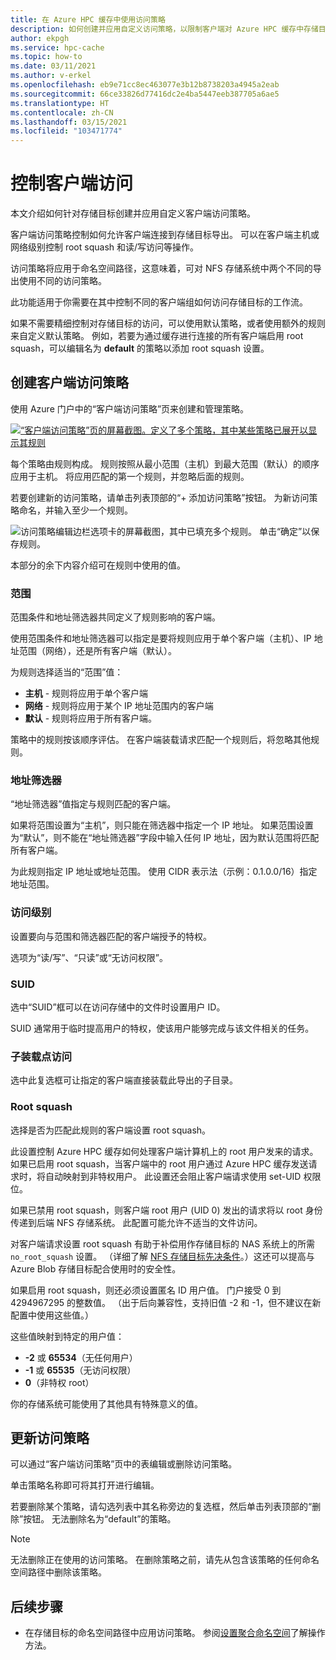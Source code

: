 ```yaml
---
title: 在 Azure HPC 缓存中使用访问策略
description: 如何创建并应用自定义访问策略，以限制客户端对 Azure HPC 缓存中存储目标的访问
author: ekpgh
ms.service: hpc-cache
ms.topic: how-to
ms.date: 03/11/2021
ms.author: v-erkel
ms.openlocfilehash: eb9e71cc8ec463077e3b12b8738203a4945a2eab
ms.sourcegitcommit: 66ce33826d77416dc2e4ba5447eeb387705a6ae5
ms.translationtype: HT
ms.contentlocale: zh-CN
ms.lasthandoff: 03/15/2021
ms.locfileid: "103471774"
---
```

# <a name="control-client-access"></a>控制客户端访问

本文介绍如何针对存储目标创建并应用自定义客户端访问策略。

客户端访问策略控制如何允许客户端连接到存储目标导出。 可以在客户端主机或网络级别控制 root squash 和读/写访问等操作。

访问策略将应用于命名空间路径，这意味着，可对 NFS 存储系统中两个不同的导出使用不同的访问策略。

此功能适用于你需要在其中控制不同的客户端组如何访问存储目标的工作流。

如果不需要精细控制对存储目标的访问，可以使用默认策略，或者使用额外的规则来自定义默认策略。 例如，若要为通过缓存进行连接的所有客户端启用 root squash，可以编辑名为 **default** 的策略以添加 root squash 设置。

## <a name="create-a-client-access-policy"></a>创建客户端访问策略

使用 Azure 门户中的“客户端访问策略”页来创建和管理策略。 <!-- is there AZ CLI for this? -->

[![“客户端访问策略”页的屏幕截图。定义了多个策略，其中某些策略已展开以显示其规则](media/policies-overview.png)](media/policies-overview.png#lightbox)

每个策略由规则构成。 规则按照从最小范围（主机）到最大范围（默认）的顺序应用于主机。 将应用匹配的第一个规则，并忽略后面的规则。

若要创建新的访问策略，请单击列表顶部的“+ 添加访问策略”按钮。 为新访问策略命名，并输入至少一个规则。

![访问策略编辑边栏选项卡的屏幕截图，其中已填充多个规则。 单击“确定”以保存规则。](media/add-policy.png)

本部分的余下内容介绍可在规则中使用的值。

### <a name="scope"></a>范围

范围条件和地址筛选器共同定义了规则影响的客户端。

使用范围条件和地址筛选器可以指定是要将规则应用于单个客户端（主机）、IP 地址范围（网络），还是所有客户端（默认）。

为规则选择适当的“范围”值：

* **主机** - 规则将应用于单个客户端
* **网络** - 规则将应用于某个 IP 地址范围内的客户端
* **默认** - 规则将应用于所有客户端。

策略中的规则按该顺序评估。 在客户端装载请求匹配一个规则后，将忽略其他规则。

### <a name="address-filter"></a>地址筛选器

“地址筛选器”值指定与规则匹配的客户端。

如果将范围设置为“主机”，则只能在筛选器中指定一个 IP 地址。 如果范围设置为“默认”，则不能在“地址筛选器”字段中输入任何 IP 地址，因为默认范围将匹配所有客户端。 

为此规则指定 IP 地址或地址范围。 使用 CIDR 表示法（示例：0.1.0.0/16）指定地址范围。

### <a name="access-level"></a>访问级别

设置要向与范围和筛选器匹配的客户端授予的特权。

选项为“读/写”、“只读”或“无访问权限”。  

### <a name="suid"></a>SUID

选中“SUID”框可以在访问存储中的文件时设置用户 ID。

SUID 通常用于临时提高用户的特权，使该用户能够完成与该文件相关的任务。

### <a name="submount-access"></a>子装载点访问

选中此复选框可让指定的客户端直接装载此导出的子目录。

### <a name="root-squash"></a>Root squash

选择是否为匹配此规则的客户端设置 root squash。

此设置控制 Azure HPC 缓存如何处理客户端计算机上的 root 用户发来的请求。 如果已启用 root squash，当客户端中的 root 用户通过 Azure HPC 缓存发送请求时，将自动映射到非特权用户。 此设置还会阻止客户端请求使用 set-UID 权限位。

如果已禁用 root squash，则客户端 root 用户 (UID 0) 发出的请求将以 root 身份传递到后端 NFS 存储系统。 此配置可能允许不适当的文件访问。

对客户端请求设置 root squash 有助于补偿用作存储目标的 NAS 系统上的所需 ``no_root_squash`` 设置。 （详细了解 [NFS 存储目标先决条件](hpc-cache-prerequisites.md#nfs-storage-requirements)。）这还可以提高与 Azure Blob 存储目标配合使用时的安全性。

如果启用 root squash，则还必须设置匿名 ID 用户值。 门户接受 0 到 4294967295 的整数值。 （出于后向兼容性，支持旧值 -2 和 -1，但不建议在新配置中使用这些值。）

这些值映射到特定的用户值：

* **-2** 或 **65534**（无任何用户）
* **-1** 或 **65535**（无访问权限）
* **0**（非特权 root）

你的存储系统可能使用了其他具有特殊意义的值。

## <a name="update-access-policies"></a>更新访问策略

可以通过“客户端访问策略”页中的表编辑或删除访问策略。

单击策略名称即可将其打开进行编辑。

若要删除某个策略，请勾选列表中其名称旁边的复选框，然后单击列表顶部的“删除”按钮。 无法删除名为“default”的策略。

> [!NOTE]
> 无法删除正在使用的访问策略。 在删除策略之前，请先从包含该策略的任何命名空间路径中删除该策略。

## <a name="next-steps"></a>后续步骤

* 在存储目标的命名空间路径中应用访问策略。 参阅[设置聚合命名空间](add-namespace-paths.md)了解操作方法。
